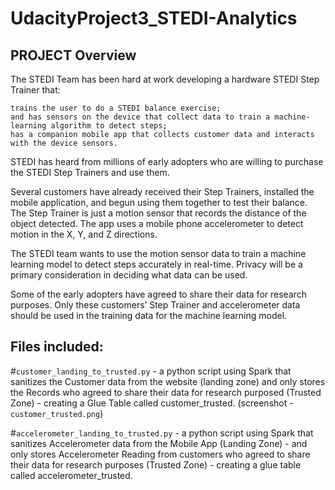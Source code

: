 # UdacityProject3_STEDI-Analytics

## PROJECT Overview

The STEDI Team has been hard at work developing a hardware STEDI Step Trainer that:

    trains the user to do a STEDI balance exercise;
    and has sensors on the device that collect data to train a machine-learning algorithm to detect steps;
    has a companion mobile app that collects customer data and interacts with the device sensors.

STEDI has heard from millions of early adopters who are willing to purchase the STEDI Step Trainers and use them.

Several customers have already received their Step Trainers, installed the mobile application, and begun using them together to test their balance. The Step Trainer is just a motion sensor that records the distance of the object detected. The app uses a mobile phone accelerometer to detect motion in the X, Y, and Z directions.

The STEDI team wants to use the motion sensor data to train a machine learning model to detect steps accurately in real-time. Privacy will be a primary consideration in deciding what data can be used.

Some of the early adopters have agreed to share their data for research purposes. Only these customers’ Step Trainer and accelerometer data should be used in the training data for the machine learning model.

## Files included:

#`customer_landing_to_trusted.py` - a python script using Spark that sanitizes the Customer data from the website (landing zone) and only stores the Records who agreed to share their data for research purposed (Trusted Zone) - creating a Glue Table called customer_trusted. (screenshot - `customer_trusted.png`) 

#`accelerometer_landing_to_trusted.py` - a python script using Spark that sanitizes Accelerometer data from the Mobile App (Landing Zone) - and only stores Accelerometer Reading from customers who agreed to share their data for research purposes (Trusted Zone) - creating a glue table called accelerometer_trusted.
